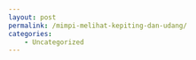 ```yaml
---
layout: post
permalink: /mimpi-melihat-kepiting-dan-udang/
categories:
    - Uncategorized
---
```


